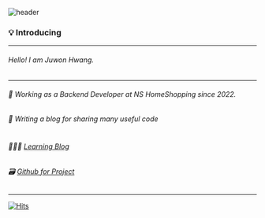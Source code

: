 ![header](https://capsule-render.vercel.app/api?type=soft&color=auto&height=150&section=header&text=Hi%20there!☺️&fontSize=50)

### 💡 Introducing

---

###### Hello!  I am Juwon Hwang. 
---
###### 🌱 Working as a Backend Developer at NS HomeShopping since 2022.
###### 📝 Writing a blog for sharing many useful code
#

######  👩🏻‍💻 [Learning Blog](https://blog.naver.com/fwangjuwon)
######  🗃 [Github for Project](https://github.com/emperor-juwon)

---

[![Hits](https://hits.seeyoufarm.com/api/count/incr/badge.svg?url=https%3A%2F%2Fgithub.com%2Ffwangjuwon&count_bg=%23B07EEE&title_bg=%2394C1F6&icon=&icon_color=%23E7E7E7&title=hits&edge_flat=false)](https://hits.seeyoufarm.com)
